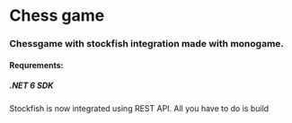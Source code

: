 <h1>Chess game</h1>

<h3>Chessgame with stockfish integration made with monogame.</h3>

<h4>Requrements:</h4>
  <h5>
.NET 6 SDK <br/>
</h5>

Stockfish is now integrated using REST API. All you have to do is build